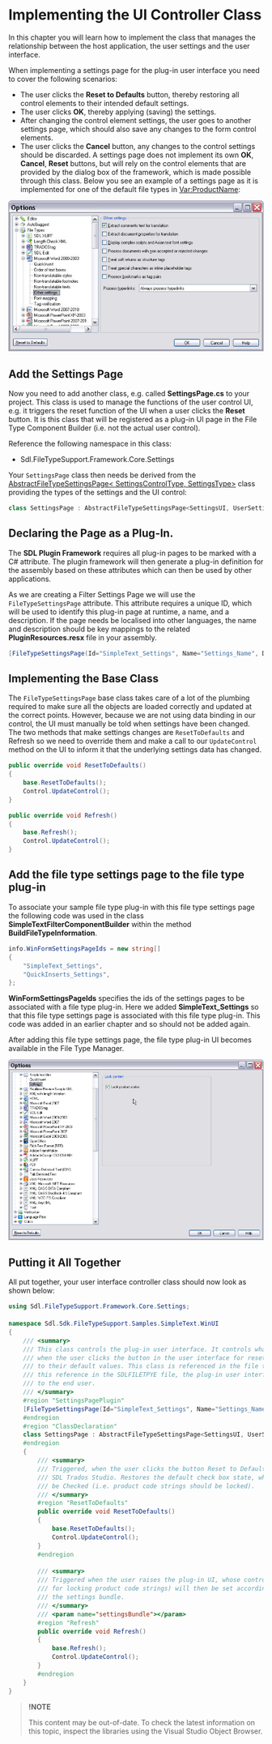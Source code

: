 Implementing the UI Controller Class
==

In this chapter you will learn how to implement the class that manages the relationship between the host application, the user settings and the user interface.

When implementing a settings page for the plug-in user interface you need to cover the following scenarios:

* The user clicks the **Reset to Defaults** button, thereby restoring all control elements to their intended default settings.
* The user clicks **OK**, thereby applying (saving) the settings.
* After changing the control element settings, the user goes to another settings page, which should also save any changes to the form control elements.
* The user clicks the **Cancel** button, any changes to the control settings should be discarded.
A settings page does not implement its own **OK**, **Cancel**, **Reset** buttons, but will rely on the control elements that are provided by the dialog box of the framework, which is made possible through this class.
Below you see an example of a settings page as it is implemented for one of the default file types in <Var:ProductName>:

![SampleSettingsPage](images/SampleSettingsPage.jpg)

Add the Settings Page
--

Now you need to add another class, e.g. called **SettingsPage.cs** to your project. This class is used to manage the functions of the user control UI, e.g. it triggers the reset function of the UI when a user clicks the **Reset** button. It is this class that will be registered as a plug-in UI page in the File Type Component Builder (i.e. not the actual user control).

Reference the following namespace in this class:

* Sdl.FileTypeSupport.Framework.Core.Settings

Your ```SettingsPage``` class then needs be derived from the [AbstractFileTypeSettingsPage< SettingsControlType, SettingsType>](../../api/filetypesupport/Sdl.FileTypeSupport.Framework.Core.Settings.AbstractFileTypeSettingsPage-2.yml) class providing the types of the settings and the UI control:

```cs
class SettingsPage : AbstractFileTypeSettingsPage<SettingsUI, UserSettings>
```

Declaring the Page as a Plug-In.
--

The **SDL Plugin Framework** requires all plug-in pages to be marked with a C# attribute. The plugin framework will then generate a plug-in definition for the assembly based on these attributes which can then be used by other applications.

As we are creating a Filter Settings Page we will use the ```FileTypeSettingsPage``` attribute. This attribute requires a unique ID, which will be used to identify this plug-in page at runtime, a name, and a description. If the page needs be localised into other languages, the name and description should be key mappings to the related **PluginResources.resx** file in your assembly.

```cs
[FileTypeSettingsPage(Id="SimpleText_Settings", Name="Settings_Name", Description="Settings_Description")]
```

Implementing the Base Class
--

The ```FileTypeSettingsPage``` base class takes care of a lot of the plumbing required to make sure all the objects are loaded correctly and updated at the correct points. However, because we are not using data binding in our control, the UI must manually be told when settings have been changed. The two methods that make settings changes are ```ResetToDefaults``` and Refresh so we need to override them and make a call to our ```UpdateControl``` method on the UI to inform it that the underlying settings data has changed.

```cs
public override void ResetToDefaults()
{
    base.ResetToDefaults();
    Control.UpdateControl();
}
```
```cs
public override void Refresh()
{
    base.Refresh();
    Control.UpdateControl();
}
```

Add the file type settings page to the file type plug-in
--

To associate your sample file type plug-in with this file type settings page the following code was used in the class **SimpleTextFilterComponentBuilder** within the method **BuildFileTypeInformation**.

```cs
info.WinFormSettingsPageIds = new string[]
{
    "SimpleText_Settings",
    "QuickInserts_Settings",
};
```
**WinFormSettingsPageIds** specifies the ids of the settings pages to be associated with a file type plug-in. Here we added **SimpleText_Settings** so that this file type settings page is associated with this file type plug-in. This code was added in an earlier chapter and so should not be added again.

After adding this file type settings page, the file type plug-in UI becomes available in the File Type Manager.

![LockProdCodesPage](images/LockProdCodesPage.jpg)

Putting it All Together
--

All put together, your user interface controller class should now look as shown below:

```cs
using Sdl.FileTypeSupport.Framework.Core.Settings;

namespace Sdl.Sdk.FileTypeSupport.Samples.SimpleText.WinUI
{
    /// <summary>
    /// This class controls the plug-in user interface. It controls what happens, for example,
    /// when the user clicks the button in the user interface for resetting the control elements
    /// to their default values. This class is referenced in the file type definition. Without
    /// this reference in the SDLFILETPYE file, the plug-in user interface would not be available
    /// to the end user.
    /// </summary>
    #region "SettingsPagePlugin"
    [FileTypeSettingsPage(Id="SimpleText_Settings", Name="Settings_Name", Description="Settings_Description")]
    #endregion
    #region "ClassDeclaration"
    class SettingsPage : AbstractFileTypeSettingsPage<SettingsUI, UserSettings>
    #endregion
    {
        /// <summary>
        /// Triggered, when the user clicks the button Reset to Defaults button in 
        /// SDL Trados Studio. Restores the default check box state, which should
        /// be Checked (i.e. product code strings should be locked).
        /// </summary>
        #region "ResetToDefaults"
        public override void ResetToDefaults()
        {
            base.ResetToDefaults();
            Control.UpdateControl();
        }
        #endregion

        /// <summary>
        /// Triggered when the user raises the plug-in UI, whose controls (in this case the check box
        /// for locking product code strings) will then be set according to the values stored in 
        /// the settings bundle.
        /// </summary>
        /// <param name="settingsBundle"></param>
        #region "Refresh"
        public override void Refresh()
        {
            base.Refresh();
            Control.UpdateControl();
        }
        #endregion
    }
}
```

>**!NOTE**
>
> This content may be out-of-date. To check the latest information on this topic, inspect the libraries using the Visual Studio Object Browser.
